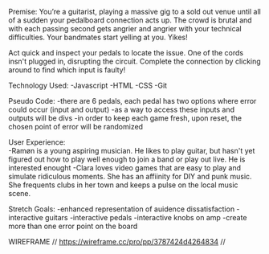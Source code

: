 Premise: 
You’re a guitarist, playing a massive gig to a sold out venue until all of a sudden your pedalboard connection acts up. The crowd is brutal and with each passing second gets angrier and angrier with your technical difficulties. Your bandmates start yelling at you. Yikes! 

Act quick and inspect your pedals to locate the issue. One of the cords insn't plugged in, disrupting the circuit. Complete the connection by clicking around to find which input is faulty! 

Technology Used: 
-Javascript 
-HTML 
-CSS
-Git 

Pseudo Code: 
-there are 6 pedals, each pedal has two options where error could occur (input and output)
-as a way to access these inputs and outputs will be divs 
-in order to keep each game fresh, upon reset, the chosen point of error will be randomized 

User Experience:  
-Ramøn is a young aspiring musician. He likes to play guitar, but hasn't yet figured out how to play well enough to join a band or play out live. He is interested enought
-Clara loves video games that are easy to play and simulate ridiculous moments. She has an affiinity for DIY and punk music. She frequents clubs in her town and keeps a pulse on the local music scene. 


Stretch Goals: 
-enhanced representation of auidence dissatisfaction 
-interactive guitars 
-interactive pedals 
-interactive knobs on amp 
-create more than one error point on the board 

WIREFRAME // https://wireframe.cc/pro/pp/3787424d4264834 // 

